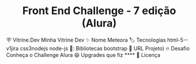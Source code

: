 <h1 align='center'>Front End Challenge - 7 edição (Alura)</h1>
🪧 Vitrine.Dev	Minha Vitrine Dev
✨ Nome	Meteora
🏷️ Tecnologias	html-5--v1jira css3nodejs node-js
🎇: Bibliotecas	bootstrap
🚀 URL	Projeto)
🔥 Desafio	Conheça o Challenge Alura
😆 Upgrades que fiz	****
📃 Licença	
